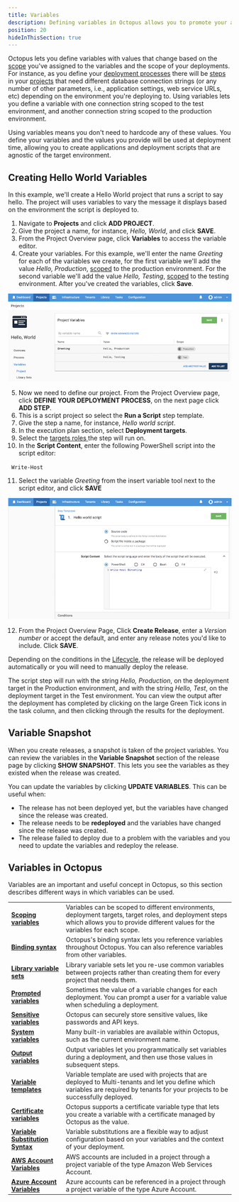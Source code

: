 ```yaml
---
title: Variables
description: Defining variables in Octopus allows you to promote your applications through environments and update their configuration files.
position: 20
hideInThisSection: true
---
```


Octopus lets you define variables with values that change based on the [scope](/docs/deployment-process/variables/scoping-variables.md) you've assigned to the variables and the scope of your deployments. For instance, as you define your [deployment processes](/docs/deployment-process/index.md) there will be [steps](/docs/deployment-process/steps/index.md) in your [projects](/docs/deployment-process/projects/index.md) that need different database connection strings (or any number of other parameters, i.e., application settings, web service URLs, etc) depending on the environment you're deploying to. Using variables lets you define a variable with one connection string scoped to the test environment, and another connection string scoped to the production environment.

Using variables means you don't need to hardcode any of these values. You define your variables and the values you provide will be used at deployment time, allowing you to create applications and deployment scripts that are agnostic of the target environment.

## Creating Hello World Variables

In this example, we'll create a Hello World project that runs a script to say hello. The project will uses variables to vary the message it displays based on the environment the script is deployed to.

1. Navigate to **Projects** and click **ADD PROJECT**.
2. Give the project a name, for instance, *Hello, World*, and click **SAVE**.
3. From the Project Overview page, click **Variables** to access the variable editor.
4. Create your variables. For this example, we'll enter the name *Greeting* for each of the variables we create, for the first variable we'll add the value *Hello, Production*, [scoped](/docs/deployment-process/variables/scoping-variables.md) to the production environment. For the second variable we'll add the value *Hello, Testing*, [scoped](/docs/deployment-process/variables/scoping-variables.md) to the testing environment. After you've created the variables, click **Save**.

![Adding Variables](adding-variables.png)

5. Now we need to define our project. From the Project Overview page, click **DEFINE YOUR DEPLOYMENT PROCESS**, on the next page click **ADD STEP**.
6. This is a script project so select the **Run a Script** step template.
7. Give the step a name, for instance, *Hello world script*.
8. In the execution plan section, select **Deployment targets**.
9. Select the [targets roles ](/docs/infrastructure/target-roles/index.md) the step will run on.
10. In the **Script Content**, enter the following PowerShell script into the script editor:

​```
Write-Host
​```

11. Select the variable *Greeting* from the insert variable tool next to the script editor, and click **SAVE**

![Script with Variable](script-variable.png)

12. From the Project Overview Page, Click **Create Release**, enter a *Version number* or accept the default, and enter any release notes you'd like to include. Click **SAVE**.

Depending on the conditions in the [Lifecycle](/docs/deployment-process/lifecycles/index.md), the release will be deployed automatically or you will need to manually deploy the release.

The script step will run with the string *Hello, Production*, on the deployment target in the Production environment, and with the string *Hello, Test*, on the deployment target in the Test environment. You can view the output after the deployment has completed by clicking on the large Green Tick icons in the task column, and then clicking through the results for the deployment.

## Variable Snapshot

When you create releases, a snapshot is taken of the project variables. You can review the variables in the **Variable Snapshot** section of the release page by clicking **SHOW SNAPSHOT**. This lets you see the variables as they existed when the release was created.

You can update the variables by clicking **UPDATE VARIABLES**. This can be useful when:

* The release has not been deployed yet, but the variables have changed since the release was created.
* The release needs to be **redeployed** and the variables have changed since the release was created.
* The release failed to deploy due to a problem with the variables and you need to update the variables and redeploy the release.

## Variables in Octopus

Variables are an important and useful concept in Octopus, so this section describes different ways in which variables can be used.

|                                          |                                          |
| ---------------------------------------- | ---------------------------------------- |
| **[Scoping variables](/docs/deployment-process/variables/scoping-variables.md)** | Variables can be scoped to different environments, deployment targets, target roles, and deployment steps which allows you to provide different values for the variables for each scope. |
| **[Binding syntax](/docs/deployment-process/variables/binding-syntax.md)** | Octopus's binding syntax lets you reference variables throughout Octopus. You can also reference variables from other variables. |
| **[Library variable sets](/docs/deployment-process/variables/library-variable-sets.md)** | Library variable sets let you re-use common variables between projects rather than creating them for every project that needs them. |
| **[Prompted variables](/docs/deployment-process/variables/prompted-variables.md)** | Sometimes the value of a variable changes for each deployment. You can prompt a user for a variable value when scheduling a deployment. |
| **[Sensitive variables](/docs/deployment-process/variables/sensitive-variables.md)** | Octopus can securely store sensitive values, like passwords and API keys. |
| **[System variables](/docs/deployment-process/variables/system-variables.md)** | Many built-in variables are available within Octopus, such as the current environment name. |
| **[Output variables](/docs/deployment-process/variables/output-variables.md)** | Output variables let you programmatically set variables during a deployment, and then use those values in subsequent steps. |
| **[Variable templates](/docs/deployment-process/variables/variable-templates.md)** | Variable template are used with projects that are deployed to Multi-tenants and let you define which variables are required by tenants for your projects to be successfully deployed. |
| **[Certificate variables](docs/deployment-process/variables/certificate-variables.md)** | Octopus supports a certificate variable type that lets you create a variable with a certificate managed by Octopus as the value. |
| **[Variable Substitution Syntax](docs/deployment-process/variables/variable-substitution-syntax.md)** | Variable substitutions are a flexible way to adjust configuration based on your variables and the context of your deployment. |
| **[AWS Account Variables](docs/deployment-process/variables/certificate-variables.md)** | AWS accounts are included in a project through a project variable of the type Amazon Web Services Account. |
| **[Azure Account Variables](docs/deployment-process/variables/certificate-variables.md)** | Azure accounts can be referenced in a project through a project variable of the type Azure Account. |
